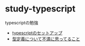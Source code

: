 # study-typescript
typescriptの勉強

- [typescriptのセットアップ](./setup.md)
- [型定義について不満に思ってること](./type-define.md)

